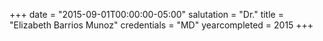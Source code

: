 +++
date = "2015-09-01T00:00:00-05:00"
salutation = "Dr."
title = "Elizabeth Barrios Munoz"
credentials = "MD"
yearcompleted = 2015
+++

